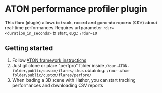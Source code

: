 # ATON performance profiler plugin

This flare (plugin) allows to track, record and generate reports (CSV) about real-time performances. Requires url parameter `rdur=<duration_in_seconds>` to start, e.g.: `?rdur=10`

## Getting started

1) Follow [ATON framework instructions](https://github.com/phoenixbf/aton)
2) Just git clone or place "perfpro" folder inside `/Your-ATON-folder/public/custom/flares/` thus obtaining: `/Your-ATON-folder/public/custom/flares/perfpro/`
3) When loading a 3D scene with Hathor, you can start tracking performances and downloading CSV reports